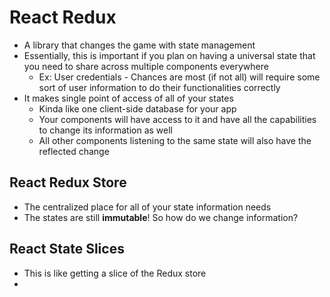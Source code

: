 # React Redux
* A library that changes the game with state management
* Essentially, this is important if you plan on having a universal state that you need to share across multiple components everywhere
    * Ex: User credentials - Chances are most (if not all) will require some sort of user information to do their functionalities correctly
* It makes single point of access of all of your states
    * Kinda like one client-side database for your app
    * Your components will have access to it and have all the capabilities to change its information as well
    * All other components listening to the same state will also have the reflected change

## React Redux Store
* The centralized place for all of your state information needs
* The states are still **immutable**! So how do we change information?

## React State Slices
* This is like getting a slice of the Redux store
* 
